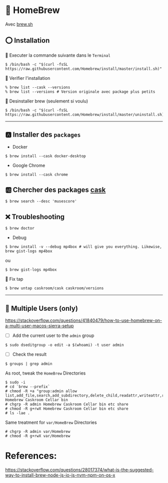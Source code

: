 # :beer: HomeBrew

Avec [brew.sh](http://brew.sh/)

## :o: Installation

:round_pushpin: Executer la commande suivante dans le `Terminal`

```
$ /bin/bash -c "$(curl -fsSL https://raw.githubusercontent.com/Homebrew/install/master/install.sh)"
```

:round_pushpin: Verifier l'installation

```
% brew list --cask --versions
% brew list --versions # Version originale avec package plus petits
```

:round_pushpin: Desinstaller brew (seulement si voulu)

```
$ /bin/bash -c "$(curl -fsSL https://raw.githubusercontent.com/Homebrew/install/master/uninstall.sh)"
```

<hr/>


## :a: Installer des `packages`

* Docker

```
$ brew install --cask docker-desktop
```

* Google Chrome

```
$ brew install --cask chrome
```

## :ab: Chercher des packages [cask](https://formulae.brew.sh/cask/)

```
$ brew search --desc 'musescore' 
```

 
## :x: Troubleshooting

```
$ brew doctor
```

* Debug

```
$ brew install -v --debug mp4box # will give you everything. Likewise, brew gist-logs mp4box
```

ou

```
$ brew gist-logs mp4box
```

:round_pushpin: Fix tap

```
$ brew untap caskroom/cask caskroom/versions
```

<hr/>


## :busts_in_silhouette: Multiple Users (only)

https://stackoverflow.com/questions/41840479/how-to-use-homebrew-on-a-multi-user-macos-sierra-setup

- [ ]  Add the current user to the `admin` group

```
$ sudo dseditgroup -o edit -a $(whoami) -t user admin
```

- [ ] Check the result

```
$ groups | grep admin
```

As root, tweak the `HomeBrew` Directories

```
$ sudo -i
# cd `brew --prefix`
# chmod -R +a "group:admin allow list,add_file,search,add_subdirectory,delete_child,readattr,writeattr,readextattr,writeextattr,readsecurity,file_inherit,directory_inherit" Homebrew Caskroom Cellar bin
# chgrp -R admin Homebrew Caskroom Cellar bin etc share
# chmod -R g+rwX Homebrew Caskroom Cellar bin etc share
# ls -lae .
```

Same treatment for `var/HomeBrew` Directories

```
# chgrp -R admin var/Homebrew
# chmod -R g+rwX var/Homebrew
```


# References:

https://stackoverflow.com/questions/28017374/what-is-the-suggested-way-to-install-brew-node-js-io-js-nvm-npm-on-os-x
